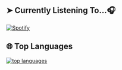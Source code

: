 ## ➤ Currently Listening To...🎧

[![Spotify](https://spotify-readme-3s61yj059-xditya.vercel.app/api/spotify)](https://open.spotify.com/user/5goco7v2ndzwifzuvqv4x93qy)

## 🌐 **Top Languages**

[![top languages](https://github-readme-stats.vercel.app/api/top-langs/?username=mikeykun123&show_icons=true&theme=radical&layout=compact)](https://github.com/mikeykun123)

